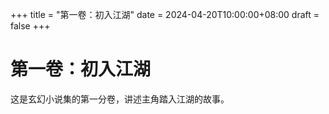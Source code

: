 +++
title = "第一卷：初入江湖"
date = 2024-04-20T10:00:00+08:00
draft = false
+++

# 第一卷：初入江湖

这是玄幻小说集的第一分卷，讲述主角踏入江湖的故事。